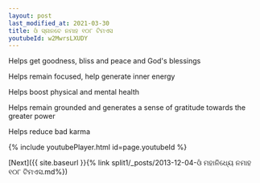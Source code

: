 ```yaml
---
layout: post
last_modified_at: 2021-03-30
title: ଓଁ ସ୍ନାନବେ ନମାହ ୧୦୮ ଟିମଏସ
youtubeId: w2MwrsLXUDY
---
```

 
 
Helps get goodness, bliss and peace and God's blessings
 
Helps remain focused, help generate inner energy 
 
Helps boost physical and mental health 
 
Helps remain grounded and generates a sense of gratitude towards the greater power 
 
Helps reduce bad karma
 
 
 
 


{% include youtubePlayer.html id=page.youtubeId %}
 
[Next]({{ site.baseurl }}{% link  split1/_posts/2013-12-04-ଓଁ ମହାନିଧ୍ୟେ ନମାହ ୧୦୮ ଟିମଏସ.md%})
 
